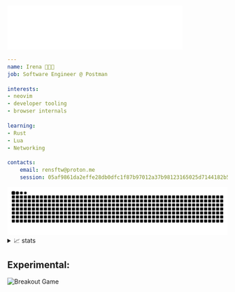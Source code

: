 <!-- Animated SVG was generated using https://github.com/DenverCoder1/readme-typing-svg -->
<img align="center" src="./hi-there.svg" alt="Typing SVG" />

```yaml
---
name: Irena 👩🏻‍💻
job: Software Engineer @ Postman

interests:
- neovim
- developer tooling
- browser internals

learning:
- Rust
- Lua
- Networking

contacts:
    email: rensftw@proton.me
    session: 05af9861da2effe28db0dfc1f87b97012a37b98123165025d7144182b5a84a3830
```

<!-- Snake game contribution graph animation -->
<picture>
  <source media="(prefers-color-scheme: dark)" srcset="https://raw.githubusercontent.com/rensftw/rensftw/output/github-contribution-grid-snake-dark.svg">
  <source media="(prefers-color-scheme: light)" srcset="https://raw.githubusercontent.com/rensftw/rensftw/output/github-contribution-grid-snake.svg">
  <img alt="github contribution grid snake animation" src="https://raw.githubusercontent.com/rensftw/rensftw/output/github-contribution-grid-snake.svg">
</picture>

<!-- Breakout-style contribution graph animation -->
<!--
<picture>
  <source
    media="(prefers-color-scheme: dark)"
    srcset="images/breakout-dark.svg"
  />
  <source
    media="(prefers-color-scheme: light)"
    srcset="images/breakout-light.svg"
  />
  <img alt="Breakout Game" src="images/breakout-light.svg" />
</picture>
-->


<details>
<summary>📈 stats</summary>
<table width="2000">
    <tr>
        <td width="2000">
            <img align="center" width="100%" alt="🦑" src="https://raw.githubusercontent.com/rensftw/rensftw/output/metrics.svg">
        </td>
    </tr>
</table>

<table width="2000">
    <tr>
        <td width="2000">
           <img src="https://github-trophies.vercel.app/?username=rensftw&rank=SECRET,SSS,SS,S,AAA,AA&row=2&column=9&theme=tokyonight">
        </td>
    </tr>
</table>
</details>

## Experimental:
<picture>
  <source
    media="(prefers-color-scheme: dark)"
    srcset="images/breakout-dark.svg"
  />
  <source
    media="(prefers-color-scheme: light)"
    srcset="images/breakout-light.svg"
  />
  <img alt="Breakout Game" src="images/breakout-light.svg" />
</picture>

<!--
**rensftw/rensftw** is a ✨ _special_ ✨ repository because its `README.md` (this file) appears on your GitHub profile.

Here are some ideas to get you started:

- 🔭 I’m currently working on ...
- 🌱 I’m currently learning ...
- 👯 I’m looking to collaborate on ...
- 🤔 I’m looking for help with ...
- 💬 Ask me about ...
- 📫 How to reach me: ...
- 😄 Pronouns: ...
- ⚡ Fun fact: ...
-->
